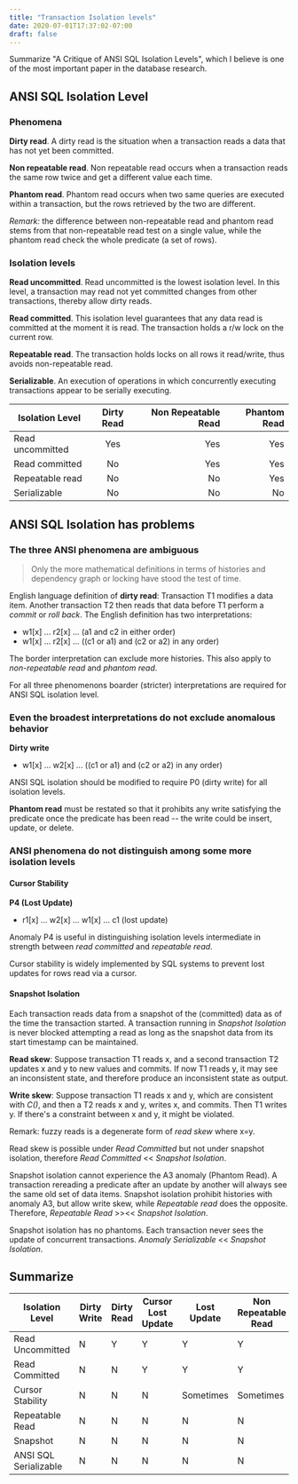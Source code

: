 ```yaml
---
title: "Transaction Isolation levels"
date: 2020-07-01T17:37:02-07:00
draft: false 
---
```


Summarize "A Critique of ANSI SQL Isolation Levels", which I believe is one of the most important paper in the database research.

## ANSI SQL Isolation Level

### Phenomena
**Dirty read**. 
A dirty read is the situation when a transaction reads a data that has not yet been committed.

**Non repeatable read**.
Non repeatable read occurs when a transaction reads the same row twice and get a different value each time.

**Phantom read**.
Phantom read occurs when two same queries are executed within a transaction, but the rows retrieved by the two are different.

*Remark:* the difference between non-repeatable read and phantom read stems from that non-repeatable read test on a single value, 
while the phantom read check the whole predicate (a set of rows).

### Isolation levels
**Read uncommitted**.
Read uncommitted is the lowest isolation level.
In this level, a transaction may read not yet committed changes from other transactions, thereby allow dirty reads.

**Read committed**.
This isolation level guarantees that any data read is committed at the moment it is read.
The transaction holds a r/w lock on the current row.

**Repeatable read**.
The transaction holds locks on all rows it read/write, thus avoids non-repeatable read.

**Serializable**.
An execution of operations in which concurrently executing transactions appear to be serially executing.


| Isolation Level   | Dirty Read |      Non Repeatable Read |  Phantom Read |
|----------|:-------------:|------:| ------:|
| Read uncommitted |  Yes | Yes | Yes |
| Read committed |  No | Yes | Yes |
| Repeatable read |    No |   No | Yes |
| Serializable | No |    No | No |


## ANSI SQL Isolation has problems

### The three ANSI phenomena are ambiguous
>Only the more mathematical definitions in terms of histories and dependency graph or locking have stood the test of time.

English language definition of **dirty read**:
Transaction T1 modifies a data item.
Another transaction T2 then reads that data before T1 perform a *commit* or *roll back*. 
The English definition has two interpretations:

- w1\[x\] ... r2\[x\] ... (a1 and c2 in either order)
- w1\[x\] ... r2\[x\] ... ((c1 or a1) and (c2 or a2) in any order)

The border interpretation can exclude more histories.
This also apply to *non-repeatable read* and *phantom read*.

For all three phenomenons boarder (stricter) interpretations are required for ANSI SQL isolation level.

### Even the broadest interpretations do not exclude anomalous behavior

**Dirty write**

- w1\[x\] ... w2\[x\] ... ((c1 or a1) and (c2 or a2) in any order)

ANSI SQL isolation should be modified to require P0 (dirty write) for all isolation levels.

**Phantom read** must be restated so that it prohibits any write satisfying the predicate once the predicate has been read -- the write could be insert, update, or delete.

### ANSI phenomena do not distinguish among some more isolation levels

#### Cursor Stability

**P4 (Lost Update)**
- r1\[x\] ... w2\[x\] ... w1\[x\] ... c1  (lost update)

Anomaly P4 is useful in distinguishing isolation levels intermediate in strength between *read committed* and *repeatable read*.

Cursor stability is widely implemented by SQL systems to prevent lost updates for rows read via a cursor.

#### Snapshot Isolation
Each transaction reads data from a snapshot of the (committed) data as of the time the transaction started.
A transaction running in *Snapshot Isolation* is never blocked attempting a read as long as the snapshot data from its start timestamp can be maintained.

**Read skew**:
Suppose transaction T1 reads x, and a second transaction T2 updates x and y to new values and commits.
If now T1 reads y, it may see an inconsistent state, and therefore produce an inconsistent state as output.

**Write skew**:
Suppose transaction T1 reads x and y, which are consistent with *C()*,
and then a T2 reads x and y, writes x, and commits.
Then T1 writes y.
If there's a constraint between x and y, it might be violated.

Remark: fuzzy reads is a degenerate form of *read skew* where x=y.

Read skew is possible under *Read Committed* but not under snapshot isolation,
therefore *Read Committed* << *Snapshot Isolation*.

Snapshot isolation cannot experience the A3 anomaly (Phantom Read).
A transaction rereading a predicate after an update by another will always see the same old set of data items.
Snapshot isolation prohibit histories with anomaly A3, but allow write skew, while *Repeatable read* does the opposite.
Therefore, *Repeatable Read* >><< *Snapshot Isolation*.  

Snapshot isolation has no phantoms. 
Each transaction never sees the update of concurrent transactions.
*Anomaly Serializable* << *Snapshot Isolation*.

## Summarize

|Isolation Level      |Dirty Write|Dirty Read|Cursor Lost Update|Lost Update|Non Repeatable Read|Phantom  |Read Skew|Write Skew|
|---------------------|-----------|----------|------------------|-----------|-------------------|---------|---------|----------|
|Read Uncommitted     |N          |Y         |Y                 |Y          |Y                  |Y        |Y        |Y         |
|Read Committed       |N          |N         |Y                 |Y          |Y                  |Y        |Y        |Y         |
|Cursor Stability     |N          |N         |N                 |Sometimes  |Sometimes          |Y        |Y        |Sometimes |
|Repeatable Read      |N          |N         |N                 |N          |N                  |Y        |N        |N         |
|Snapshot             |N          |N         |N                 |N          |N                  |Sometimes|N        |Y         |
|ANSI SQL Serializable|N          |N         |N                 |N          |N                  |N        |N        |N         |

